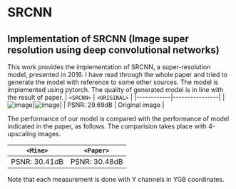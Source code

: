 # SRCNN
## Implementation of SRCNN (Image super resolution using deep convolutional networks)
This work provides the implementation of SRCNN, a super-resolution model, presented in 2016. I have read through the whole paper and tried to generate the model with reference to some other sources. The model is implemented using pytorch. The quality of generated model is in line with the result of paper.
| `<SRCNN>`  | `<ORIGINAL>`   |
|------------|----------------|
|![image](https://github.com/kimhyeonejun/SRCNN/assets/103301952/b46db0b4-b790-4c23-ba51-2adc09057ba4)|![image](https://github.com/kimhyeonejun/SRCNN/assets/103301952/6d2d15d0-9c70-456c-95f5-5929ccfef377)|
| PSNR: 29.69dB | Original image |

The performance of our model is compared with the performance of model indicated in the paper, as follows.
The comparision takes place with 4-upscaling images. 

| `<Mine>`  | `<Paper>`   |
|------------|----------------|
| PSNR: 30.41dB | PSNR: 30.48dB |

Note that each measurement is done with Y channels in YGB coordinates.
